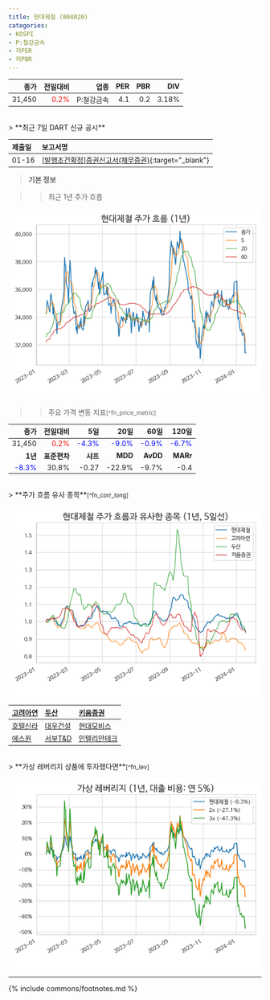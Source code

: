 ```yaml
---
title: 현대제철 (004020)
categories:
- KOSPI
- P:철강금속
- 저PER
- 저PBR
---
```

| **종가** | **전일대비** | **업종** | **PER** | **PBR** | **DIV** |
| -------: | -----------: | -------: | ------: | ------: | ------: |
| 31,450 | <span style="color: red">0.2%</span> | P:철강금속 | 4.1 | 0.2 | 3.18% |

<!-- more -->

<br>
> **최근 7일 DART 신규 공시<a id="dart"></a>**


| **제출일** | **보고서명** |
| :--------- | :----------- |
| 01-16 | [[발행조건확정]증권신고서(채무증권)](https://dart.fss.or.kr/dsaf001/main.do?rcpNo=20240116000390){:target="_blank"} |

> **기본 정보<a id="price"></a>**

>> 최근 1년 주가 흐름<a id="price"></a>

![004020](/assets/images/stock/004020.png)

>> 주요 가격 변동 지표<small>[^fn_price_metric]</small>

| **종가** | **전일대비** | **5일** | **20일** | **60일** | **120일** |
| -------: | -----------: | ------: | -------: | -------: | --------: |
| 31,450 | <span style="color: red">0.2%</span> | <span style="color: blue">-4.3%</span> | <span style="color: blue">-9.0%</span> | <span style="color: blue">-0.9%</span> | <span style="color: blue">-6.7%</span> |
| **1년** | **표준편차** | **샤프** | **MDD** | **AvDD** | **MARr** |
| <span style="color: blue">-8.3%</span> | 30.8% | -0.27 | -22.9% | -9.7% | -0.4 |

<br>
> **주가 흐름 유사 종목<a id="corr"></a>**<small>[^fn_corr_long]</small>

![004020](/assets/images/stock/004020_corr.png)

| [고려아연](/010130/) | [두산](/000150/) | [키움증권](/039490/) |
| :------------------------------------- | :------------------------------------- | :--------------------------------------|
| [호텔신라](/008770/) | [대우건설](/047040/) | [현대모비스](/012330/) |
| [에스원](/012750/) | [서부T&D](/006730/) | [인텔리안테크](/189300/) |

<br>
> **가상 레버리지 상품에 투자했다면<a id="2x"></a>**<small>[^fn_lev]</small>

![004020](/assets/images/stock/004020_2x.png)

---
{% include commons/footnotes.md %}